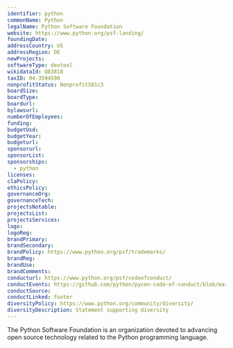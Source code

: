 ```yaml
---
identifier: python
commonName: Python
legalName: Python Software Foundation
website: https://www.python.org/psf-landing/
foundingDate:
addressCountry: US
addressRegion: DE
newProjects:
softwareType: devtool
wikidataId: Q83818
taxID: 04-3594598
nonprofitStatus: Nonprofit501c3
boardSize:
boardType:
boardurl:
bylawsurl:
numberOfEmployees:
funding:
budgetUsd:
budgetYear:
budgeturl:
sponsorurl:
sponsorList:
sponsorships: 
  - python
licenses:
claPolicy:
ethicsPolicy:
governanceOrg:
governanceTech:
projectsNotable:
projectsList:
projectsServices:
logo:
logoReg:
brandPrimary:
brandSecondary:
brandPolicy: https://www.python.org/psf/trademarks/
brandReg:
brandUse:
brandComments:
conducturl: https://www.python.org/psf/codeofconduct/
conductEvents: https://github.com/python/pycon-code-of-conduct/blob/master/code_of_conduct.md
conductSource:
conductLinked: footer
diversityPolicy: https://www.python.org/community/diversity/
diversityDescription: Statement supporting diversity
---
```


The Python Software Foundation is an organization devoted to advancing open source technology related to the Python programming language. 
